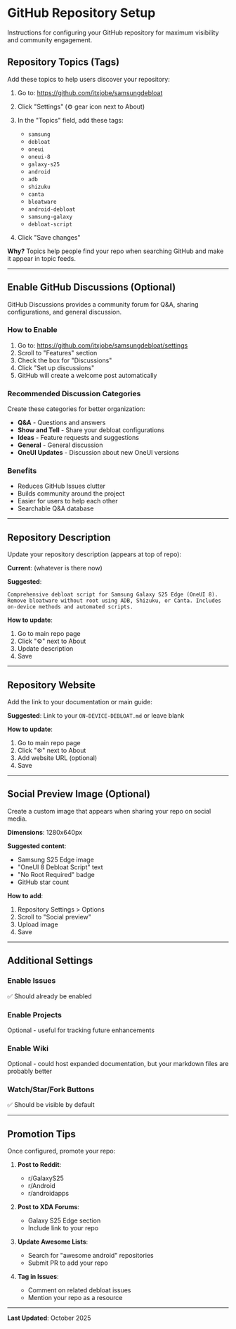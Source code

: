 # GitHub Repository Setup

Instructions for configuring your GitHub repository for maximum visibility and community engagement.

## Repository Topics (Tags)

Add these topics to help users discover your repository:

1. Go to: https://github.com/itxjobe/samsungdebloat
2. Click "Settings" (⚙️ gear icon next to About)
3. In the "Topics" field, add these tags:
   - `samsung`
   - `debloat`
   - `oneui`
   - `oneui-8`
   - `galaxy-s25`
   - `android`
   - `adb`
   - `shizuku`
   - `canta`
   - `bloatware`
   - `android-debloat`
   - `samsung-galaxy`
   - `debloat-script`

4. Click "Save changes"

**Why?** Topics help people find your repo when searching GitHub and make it appear in topic feeds.

---

## Enable GitHub Discussions (Optional)

GitHub Discussions provides a community forum for Q&A, sharing configurations, and general discussion.

### How to Enable

1. Go to: https://github.com/itxjobe/samsungdebloat/settings
2. Scroll to "Features" section
3. Check the box for "Discussions"
4. Click "Set up discussions"
5. GitHub will create a welcome post automatically

### Recommended Discussion Categories

Create these categories for better organization:
- **Q&A** - Questions and answers
- **Show and Tell** - Share your debloat configurations
- **Ideas** - Feature requests and suggestions
- **General** - General discussion
- **OneUI Updates** - Discussion about new OneUI versions

### Benefits
- Reduces GitHub Issues clutter
- Builds community around the project
- Easier for users to help each other
- Searchable Q&A database

---

## Repository Description

Update your repository description (appears at top of repo):

**Current**: (whatever is there now)

**Suggested**:
```
Comprehensive debloat script for Samsung Galaxy S25 Edge (OneUI 8). Remove bloatware without root using ADB, Shizuku, or Canta. Includes on-device methods and automated scripts.
```

**How to update**:
1. Go to main repo page
2. Click "⚙️" next to About
3. Update description
4. Save

---

## Repository Website

Add the link to your documentation or main guide:

**Suggested**: Link to your `ON-DEVICE-DEBLOAT.md` or leave blank

**How to update**:
1. Go to main repo page
2. Click "⚙️" next to About
3. Add website URL (optional)
4. Save

---

## Social Preview Image (Optional)

Create a custom image that appears when sharing your repo on social media.

**Dimensions**: 1280x640px

**Suggested content**:
- Samsung S25 Edge image
- "OneUI 8 Debloat Script" text
- "No Root Required" badge
- GitHub star count

**How to add**:
1. Repository Settings > Options
2. Scroll to "Social preview"
3. Upload image
4. Save

---

## Additional Settings

### Enable Issues
✅ Should already be enabled

### Enable Projects
Optional - useful for tracking future enhancements

### Enable Wiki
Optional - could host expanded documentation, but your markdown files are probably better

### Watch/Star/Fork Buttons
✅ Should be visible by default

---

## Promotion Tips

Once configured, promote your repo:

1. **Post to Reddit**:
   - r/GalaxyS25
   - r/Android
   - r/androidapps

2. **Post to XDA Forums**:
   - Galaxy S25 Edge section
   - Include link to your repo

3. **Update Awesome Lists**:
   - Search for "awesome android" repositories
   - Submit PR to add your repo

4. **Tag in Issues**:
   - Comment on related debloat issues
   - Mention your repo as a resource

---

**Last Updated**: October 2025
